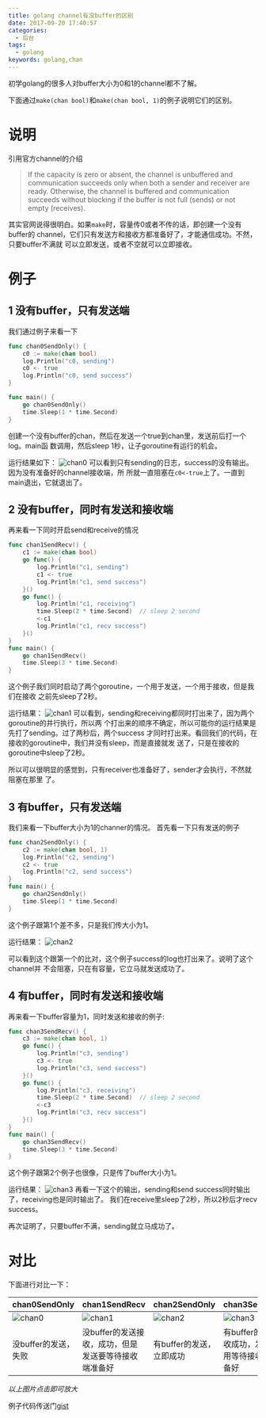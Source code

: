 ```yaml
---
title: golang channel有没buffer的区别
date: 2017-09-20 17:40:57
categories:
  - 后台
tags:
  - golang
keywords: golang,chan
---
```


初学golang的很多人对buffer大小为0和1的channel都不了解。

下面通过`make(chan bool)`和`make(chan bool, 1)`的例子说明它们的区别。
<!-- more -->

# 说明
引用官方channel的介绍
> If the capacity is zero or absent, the channel is unbuffered and communication 
> succeeds only when both a sender and receiver are ready. Otherwise, the 
> channel is buffered and communication succeeds without blocking if the buffer 
> is not full (sends) or not empty (receives). 

其实官网说得很明白。如果`make`时，容量传0或者不传的话，即创建一个没有buffer的
channel，它们只有发送方和接收方都准备好了，才能通信成功。不然，只要buffer不满就
可以立即发送，或者不空就可以立即接收。

# 例子
## 1 没有buffer，只有发送端
我们通过例子来看一下
```go
func chan0SendOnly() {
	c0 := make(chan bool)
	log.Println("c0, sending")
	c0 <- true
	log.Println("c0, send success")
}

func main() {
	go chan0SendOnly()
	time.Sleep(1 * time.Second)
}
```
创建一个没有buffer的chan，然后在发送一个true到chan里，发送前后打一个log。main函
数调用，然后sleep 1秒，让子goroutine有运行的机会。

运行结果如下：
![chan0][]
可以看到只有sending的日志，success的没有输出。因为没有准备好的channel接收端，所
所就一直阻塞在`c0<-true`上了。一直到main退出，它就退出了。

## 2 没有buffer，同时有发送和接收端
再来看一下同时开启send和receive的情况
```go
func chan1SendRecv() {
	c1 := make(chan bool)
	go func() {
		log.Println("c1, sending")
		c1 <- true
		log.Println("c1, send success")
	}()
	go func() {
		log.Println("c1, receiving")
		time.Sleep(2 * time.Second)  // sleep 2 second
		<-c1
		log.Println("c1, recv success")
	}()
}
func main() {
	go chan1SendRecv()
	time.Sleep(3 * time.Second)
}
```
这个例子我们同时启动了两个goroutine，一个用于发送，一个用于接收，但是我们在接收
之前先sleep了2秒。

运行结果：
![chan1][]
可以看到，sending和receiving都同时打出来了，因为两个goroutine的并行执行，所以两
个打出来的顺序不确定，所以可能你的运行结果是先打了sending。过了两秒后，两个success
才同时打出来。看回我们的代码，在接收的goroutine中，我们并没有sleep，而是直接就发
送了，只是在接收的goroutine中sleep了2秒。

所以可以很明显的感觉到，只有receiver也准备好了，sender才会执行，不然就阻塞在那里
了。

## 3 有buffer，只有发送端
我们来看一下buffer大小为1的channer的情况。
首先看一下只有发送的例子
```go
func chan2SendOnly() {
	c2 := make(chan bool, 1)
	log.Println("c2, sending")
	c2 <- true
	log.Println("c2, send success")
}
func main() {
	go chan2SendOnly()
	time.Sleep(1 * time.Second)
}
```
这个例子跟第1个差不多，只是我们传大小为1。

运行结果：
![chan2][]

可以看到这个跟第一个的比对，这个例子success的log也打出来了。说明了这个channel并
不会阻塞，只在有容量，它立马就发送成功了。


## 4 有buffer，同时有发送和接收端
再来看一下buffer容量为1，同时发送和接收的例子:
```go
func chan3SendRecv() {
	c3 := make(chan bool, 1)
	go func() {
		log.Println("c3, sending")
		c3 <- true
		log.Println("c3, send success")
	}()
	go func() {
		log.Println("c3, receiving")
		time.Sleep(2 * time.Second)  // sleep 2 second
		<-c3
		log.Println("c3, recv success")
	}()
}
func main() {
	go chan3SendRecv()
	time.Sleep(3 * time.Second)
}
```
这个例子跟第2个例子也很像，只是传了buffer大小为1。

运行结果：
![chan3][]
再看一下这个的输出，sending和send success同时输出了，receiving也是同时输出了。
我们在receive里sleep了2秒，所以2秒后才recv success。

再次证明了，只要buffer不满，sending就立马成功了。


# 对比
下面进行对比一下：

| chan0SendOnly        | chan1SendRecv                                        | chan2SendOnly            | chan3SendRecv                                    |
|----------------------|------------------------------------------------------|--------------------------|--------------------------------------------------|
| ![chan0][]           | ![chan1][]                                           | ![chan2][]               | ![chan3][]                                       |
| 没buffer的发送，失败 | 没buffer的发送接收，成功，但是发送要等待接收端准备好 | 有buffer的发送，立即成功 | 有buffer的发送接收成功，发送不用等待接收端准备好 |

*以上图片点击即可放大*

例子代码传送门[gist](https://gist.github.com/tenfyzhong/0fc5819f4885d4a8877659ca24361f09)

[chan0]: https://tenfy.cn/picture/golang-unbuffered-channel0.jpg
[chan1]: https://tenfy.cn/picture/golang-unbuffered-channel1.jpg
[chan2]: https://tenfy.cn/picture/golang-unbuffered-channel2.jpg
[chan3]: https://tenfy.cn/picture/golang-unbuffered-channel3.jpg

